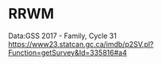# RRWM
Data:GSS 2017 - Family, Cycle 31
https://www23.statcan.gc.ca/imdb/p2SV.pl?Function=getSurvey&Id=335816#a4
